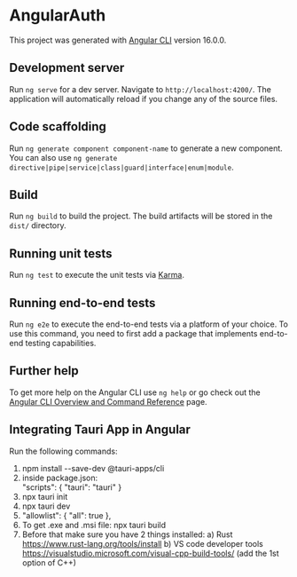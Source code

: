 # AngularAuth

This project was generated with [Angular CLI](https://github.com/angular/angular-cli) version 16.0.0.

## Development server

Run `ng serve` for a dev server. Navigate to `http://localhost:4200/`. The application will automatically reload if you change any of the source files.

## Code scaffolding

Run `ng generate component component-name` to generate a new component. You can also use `ng generate directive|pipe|service|class|guard|interface|enum|module`.

## Build

Run `ng build` to build the project. The build artifacts will be stored in the `dist/` directory.

## Running unit tests

Run `ng test` to execute the unit tests via [Karma](https://karma-runner.github.io).

## Running end-to-end tests

Run `ng e2e` to execute the end-to-end tests via a platform of your choice. To use this command, you need to first add a package that implements end-to-end testing capabilities.

## Further help

To get more help on the Angular CLI use `ng help` or go check out the [Angular CLI Overview and Command Reference](https://angular.io/cli) page.

## Integrating Tauri App in Angular

Run the following commands:  

1. npm install --save-dev @tauri-apps/cli  
2. inside package.json:  
   "scripts": {
   "tauri": "tauri"
   }  
3. npx tauri init  
4. npx tauri dev  
5. "allowlist": {
   "all": true
   },  
6. To get .exe and .msi file:
   npx tauri build
7. Before that make sure you have 2 things installed:
   a) Rust https://www.rust-lang.org/tools/install
   b) VS code developer tools https://visualstudio.microsoft.com/visual-cpp-build-tools/ (add the 1st option of C++)
